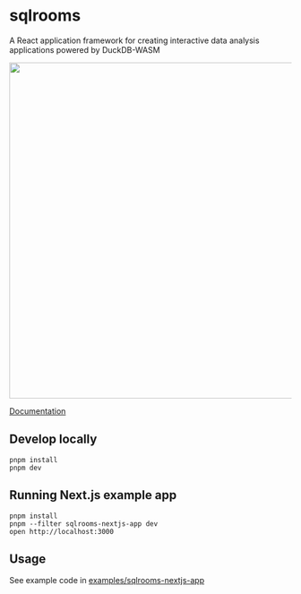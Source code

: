 # sqlrooms

A React application framework for creating interactive data analysis applications powered by DuckDB-WASM

<img width=600 src=https://github.com/user-attachments/assets/1897cb57-9602-493c-ad82-2723c9f4e0f7>

[Documentation](https://sqlrooms.github.io/sqlrooms/)

## Develop locally

    pnpm install
    pnpm dev

## Running Next.js example app

    pnpm install
    pnpm --filter sqlrooms-nextjs-app dev
    open http://localhost:3000

## Usage

See example code in [examples/sqlrooms-nextjs-app](examples/sqlrooms-nextjs-app)
